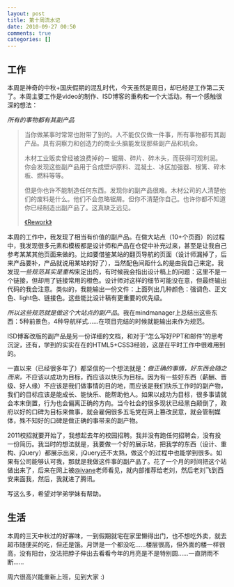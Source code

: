 ```yaml
---
layout: post
title: 第十周流水记
date: 2010-09-27 00:50
comments: true
categories: []
---
```

<h2>工作</h2>
本周是神奇的中秋+国庆假期的混乱时代，今天虽然是周日，却已经是工作第二天了。本周主要工作是video的制作、ISD博客的重构和一个大活动。有一个感触很深的想法：

<em>所有的事物都有其副产品</em>

<!--more-->
<blockquote>当你做某事时常常也附带了别的。人不能仅仅做一件事，所有事物都有其副产品。具有洞察力和创造力的商业头脑能发现那些副产品和机会。

木材工业贩卖曾经被浪费掉的－ 锯屑、碎片、碎木头，而获得可观利润。你会发现这些副产品用于合成壁炉原料、混凝土、冰区加强器、根篱、碎木板、燃料等等。

但是你也许不能制造任何东西。发现你的副产品很难。木材公司的人清楚他们的废料是什么。他们不会忽略锯屑。但你不清楚你自己。也许你都不知道你已经制造出副产品了。这真缺乏远见。

<a href="http://www.v2ex.com/t/815?f=1">《Rework》</a></blockquote>
本周的工作中，我发现了相当有价值的副产品。在做大站点（10+个页面）的过程中，我发现很多元素和模板都是设计师和产品在仓促中补充过来，甚至是让我自己参考某某其他页面来做的。比如要借鉴某站的翻页导航的页面（设计师漏掉了，后来产品要补，产品就说用某站的好了），当然配色间距什么的是由我自己来定。我发现<em>一些规范其实是重构</em>来定出的，有时候我会指出设计稿上的问题：这里不是一个链接，但却用了链接常用的橙色。设计师对这样的细节可能没在意，但最终输出代码的我会注意。类似的，我能输出一份文件：上面列出几种颜色：强调色、正文色、light色、链接色。这些能比设计稿有更重要的优先级。

<em>所以这些规范就是做这个大站点的副产品</em>。我在mindmanager上总结出这些东西：5种前景色，4种导航样式……在项目完结的时候就能输出来作为规范。

ISD博客改版的副产品是另一份详细的文档，和对于“怎么写好PPT和邮件”的思考沉淀，还有，学到的实实在在的HTML5+CSS3经验，这是在平时工作中很难用到的。

一直以来（已经很多年了）都坚信的一个想法就是：<em>做正确的事情，好东西会随之而来。</em>不应该以成功为目标，而应该以快乐为目标。因为有一些好东西（薪酬、晋级、好人缘）不应该是我们做事情的目的地，而应该是我们快乐工作时的副产物，我们的目标应该是能成长、能快乐、能帮助他人。如果以成功为目标，很多事请就会本末倒置，行为也会偏离正确的方向。当今社会的很多现状已经黑白颠倒了，政府以好的口碑为目标来做事，就会雇佣很多五毛党在网上篡改民意，就会管制媒体，殊不知好的口碑是做正确的事带来的副产物。

2011校招就要开始了，我想起去年的校园招聘。我并没有跑任何招聘会，没有投一份简历。我当时的想法就是，我要做一个好的展示站，把我学的东西（设计、重构、jQuery）都展示出来，jQuery还不太熟，做这个的过程中也能学到很多。如果有公司能够认可我，那就是我做这件事的副产品了。花了一个月的时间把这个站做出来了，后来在网上被<a href="http://ivane.net">@ivane</a>老师看见，就内部推荐给老刘，然后老刘飞到西安来面我，然后，我就进了腾讯。

写这么多，希望对学弟学妹有帮助。
<h2>生活</h2>
本周的三天中秋过的好寡味，一到假期就宅在家里懒得出门，也不想吃外卖，就去超市随便买的吃，但还是饿。月饼是一个都没吃……楼层很高，但外面的楼一样很高，没有阳台，没法把脖子伸出去看看今年的月亮是不是特别圆……一直阴雨不断……

周六很高兴能重新上班，见到大家 :)
